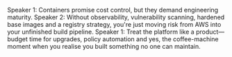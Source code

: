 Speaker 1: Containers promise cost control, but they demand engineering maturity.
Speaker 2: Without observability, vulnerability scanning, hardened base images and a registry strategy, you're just moving risk from AWS into your unfinished build pipeline.
Speaker 1: Treat the platform like a product—budget time for upgrades, policy automation and yes, the coffee-machine moment when you realise you built something no one can maintain.
